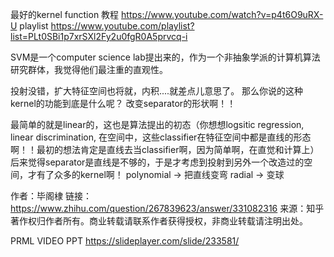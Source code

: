最好的kernel function 教程
https://www.youtube.com/watch?v=p4t6O9uRX-U
playlist
https://www.youtube.com/playlist?list=PLt0SBi1p7xrSXl2Fy2u0fgR0A5prvcq-i

SVM是一个computer science lab提出来的，作为一个非抽象学派的计算机算法研究群体，我觉得他们最注重的直观性。

投射没错，扩大特征空间也将就，内积....就差点儿意思了。
那么你说的这种kernel的功能到底是什么呢？
改变separator的形状啊！！

最简单的就是linear的，这也是算法提出的初态（你想想logsitic regression, linear discrimination, 在空间中，这些classifier在特征空间中都是直线的形态啊！！最初的想法肯定是直线去当classifier啊，因为简单啊，在直觉和计算上） 后来觉得separator是直线是不够的，于是才考虑到投射到另外一个改造过的空间，才有了众多的kernel啊！
polynomial -> 把直线变弯
radial -> 变球


作者：毕阁棣
链接：https://www.zhihu.com/question/267839623/answer/331082316
来源：知乎
著作权归作者所有。商业转载请联系作者获得授权，非商业转载请注明出处。

PRML VIDEO PPT
https://slideplayer.com/slide/233581/
